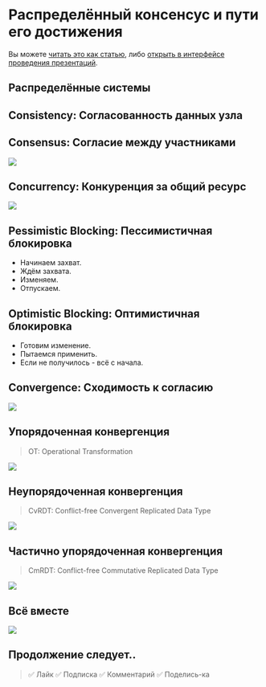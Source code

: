 # Распределённый консенсус и пути его достижения

Вы можете [читать это как статью](https://github.com/nin-jin/slides/tree/master/consensus), либо [открыть в интерфейсе проведения презентаций](https://nin-jin.github.io/slides/consensus/).

## Распределённые системы

## Consistency: Согласованность данных узла

## Consensus: Согласие между участниками

![](consensus.svg)

## Concurrency: Конкуренция за общий ресурс

![](concurrency.svg)

## Pessimistic Blocking: Пессимистичная блокировка

- Начинаем захват.
- Ждём захвата.
- Изменяем.
- Отпускаем.

## Optimistic Blocking: Оптимистичная блокировка

- Готовим изменение.
- Пытаемся применить.
- Если не получилось - всё с начала.

## Convergence: Сходимость к согласию

![](convergence.svg)

## Упорядоченная конвергенция

> OT: Operational Transformation

![](order.svg)

## Неупорядоченная конвергенция

> CvRDT: Conflict-free Convergent Replicated Data Type

![](unorder.svg)

## Частично упорядоченная конвергенция

> CmRDT: Conflict-free Commutative Replicated Data Type

![](semi-order.svg)

## Всё вместе

![](full.svg)

## Продолжение следует..

> ✅ Лайк
> ✅ Подписка
> ✅ Комментарий
> ✅ Поделись-ка
